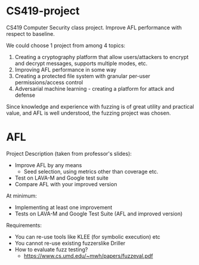 # CS419-project
CS419 Computer Security class project. Improve AFL performance with respect to baseline.

We could choose 1 project from among 4 topics:
 1) Creating a cryptography platform that allow users/attackers to encrypt and decrypt messages, supports multiple modes, etc.
 2) Improving AFL performance in some way
 3) Creating a protected file system with granular per-user permissions/access control
 4) Adversarial machine learning - creating a platform for attack and defense

Since knowledge and experience with fuzzing is of great utility and practical value, and AFL is well understood, the fuzzing project was chosen.

# AFL

Project Description (taken from professor's slides):
 - Improve AFL by any means
   - Seed selection, using metrics other than coverage etc.
 - Test on LAVA-M and Google test suite
 - Compare AFL with your improved version
 
At minimum:
 - Implementing at least one improvement
 - Tests on LAVA-M and Google Test Suite (AFL and improved version)
 
Requirements:
 - You can re-use tools like KLEE (for symbolic execution) etc
 - You cannot re-use existing fuzzerslike Driller
 - How to evaluate fuzz testing?
   - https://www.cs.umd.edu/~mwh/papers/fuzzeval.pdf
 
